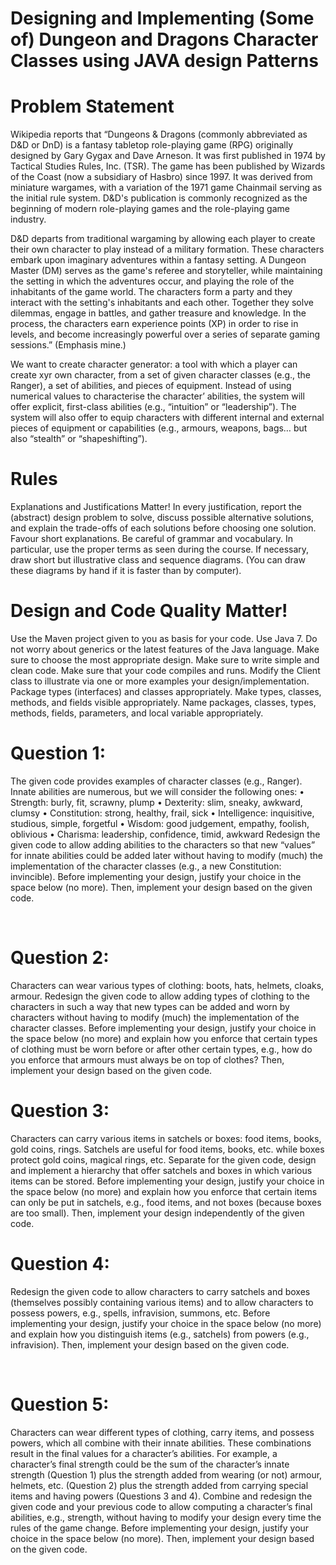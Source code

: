 # Designing and Implementing (Some of) Dungeon and Dragons Character Classes using JAVA design Patterns

# Problem Statement

Wikipedia reports that “Dungeons & Dragons (commonly abbreviated as D&D or DnD) is a fantasy tabletop role-playing game (RPG) originally designed by Gary Gygax and Dave Arneson. It was first published in 1974 by Tactical Studies Rules, Inc. (TSR). The game has been published by Wizards of the Coast (now a subsidiary of Hasbro) since 1997. It was derived from miniature wargames, with a variation of the 1971 game Chainmail serving as the initial rule system. D&D's publication is commonly recognized as the beginning of modern role-playing games and the role-playing game industry. 

D&D departs from traditional wargaming by allowing each player to create their own character to play instead of a military formation. These characters embark upon imaginary adventures within a fantasy setting. A Dungeon Master (DM) serves as the game's referee and storyteller, while maintaining the setting in which the adventures occur, and playing the role of the inhabitants of the game world. The characters form a party and they interact with the setting's inhabitants and each other. Together they solve dilemmas, engage in battles, and gather treasure and knowledge. In the process, the characters earn experience points (XP) in order to rise in levels, and become increasingly powerful over a series of separate gaming sessions.” (Emphasis mine.)

We want to create character generator: a tool with which a player can create xyr own character, from a set of given character classes (e.g., the Ranger), a set of abilities, and pieces of equipment. Instead of using numerical values to characterise the character’ abilities, the system will offer explicit, first-class abilities (e.g., “intuition” or “leadership”). The system will also offer to equip characters with different internal and external pieces of equipment or capabilities (e.g., armours, weapons, bags… but also “stealth” or “shapeshifting”).
 
# Rules

Explanations and Justifications Matter!
In every justification, report the (abstract) design problem to solve, discuss possible alternative solutions, and explain the trade-offs of each solutions before choosing one solution.
Favour short explanations. Be careful of grammar and vocabulary. In particular, use the proper terms as seen during the course. If necessary, draw short but illustrative class and sequence diagrams. (You can draw these diagrams by hand if it is faster than by computer).

# Design and Code Quality Matter!
Use the Maven project given to you as basis for your code.
Use Java 7. Do not worry about generics or the latest features of the Java language.
Make sure to choose the most appropriate design.
Make sure to write simple and clean code.
Make sure that your code compiles and runs.
Modify the Client class to illustrate via one or more examples your design/implementation.
Package types (interfaces) and classes appropriately.
Make types, classes, methods, and fields visible appropriately.
Name packages, classes, types, methods, fields, parameters, and local variable appropriately.
 
# Question 1: 
The given code provides examples of character classes (e.g., Ranger). Innate abilities are numerous, but we will consider the following ones:
•	Strength: burly, fit, scrawny, plump
•	Dexterity: slim, sneaky, awkward, clumsy
•	Constitution: strong, healthy, frail, sick
•	Intelligence: inquisitive, studious, simple, forgetful
•	Wisdom: good judgement, empathy, foolish, oblivious
•	Charisma: leadership, confidence, timid, awkward
Redesign the given code to allow adding abilities to the characters so that new “values” for innate abilities could be added later without having to modify (much) the implementation of the character classes (e.g., a new Constitution: invincible). Before implementing your design, justify your choice in the space below (no more). Then, implement your design based on the given code.

 
# Question 2: 
Characters can wear various types of clothing: boots, hats, helmets, cloaks, armour. Redesign the given code to allow adding types of clothing to the characters in such a way that new types can be added and worn by characters without having to modify (much) the implementation of the character classes. Before implementing your design, justify your choice in the space below (no more) and explain how you enforce that certain types of clothing must be worn before or after other certain types, e.g., how do you enforce that armours must always be on top of clothes? Then, implement your design based on the given code. 

# Question 3: 
Characters can carry various items in satchels or boxes: food items, books, gold coins, rings. Satchels are useful for food items, books, etc. while boxes protect gold coins, magical rings, etc. Separate for the given code, design and implement a hierarchy that offer satchels and boxes in which various items can be stored. Before implementing your design, justify your choice in the space below (no more) and explain how you enforce that certain items can only be put in satchels, e.g., food items, and not boxes (because boxes are too small). Then, implement your design independently of the given code. 


# Question 4: 
Redesign the given code to allow characters to carry satchels and boxes (themselves possibly containing various items) and to allow characters to possess powers, e.g., spells, infravision, summons, etc. Before implementing your design, justify your choice in the space below (no more) and explain how you distinguish items (e.g., satchels) from powers (e.g., infravision). Then, implement your design based on the given code.


 
# Question 5: 
Characters can wear different types of clothing, carry items, and possess powers, which all combine with their innate abilities. These combinations result in the final values for a character’s abilities. For example, a character’s final strength could be the sum of the character’s innate strength (Question 1) plus the strength added from wearing (or not) armour, helmets, etc. (Question 2) plus the strength added from carrying special items and having powers (Questions 3 and 4). Combine and redesign the given code and your previous code to allow computing a character’s final abilities, e.g., strength, without having to modify your design every time the rules of the game change. Before implementing your design, justify your choice in the space below (no more). Then, implement your design based on the given code. 
